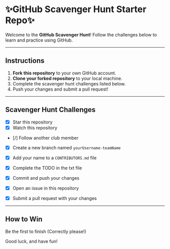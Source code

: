 #  ✨GitHub Scavenger Hunt Starter Repo✨

Welcome to the **GitHub Scavenger Hunt**! Follow the challenges below to learn and practice using GitHub. 

---

## Instructions
1. **Fork this repository** to your own GitHub account.
2. **Clone your forked repository** to your local machine.
3. Complete the scavenger hunt challenges listed below.
4. Push your changes and submit a pull request!

---

## Scavenger Hunt Challenges

- [x] Star this repository 
- [x] Watch this repository 
- [/] Follow another club member 

- [x] Create a new branch named `yourUsername-teamName`
- [x] Add your name to a `CONTRIBUTORS.md` file
- [x] Complete the TODO in the txt file
- [x] Commit and push your changes 

- [x] Open an issue in this repository 
- [x] Submit a pull request with your changes


---

## How to Win
Be the first to finish (Correctly please!)

Good luck, and have fun!
